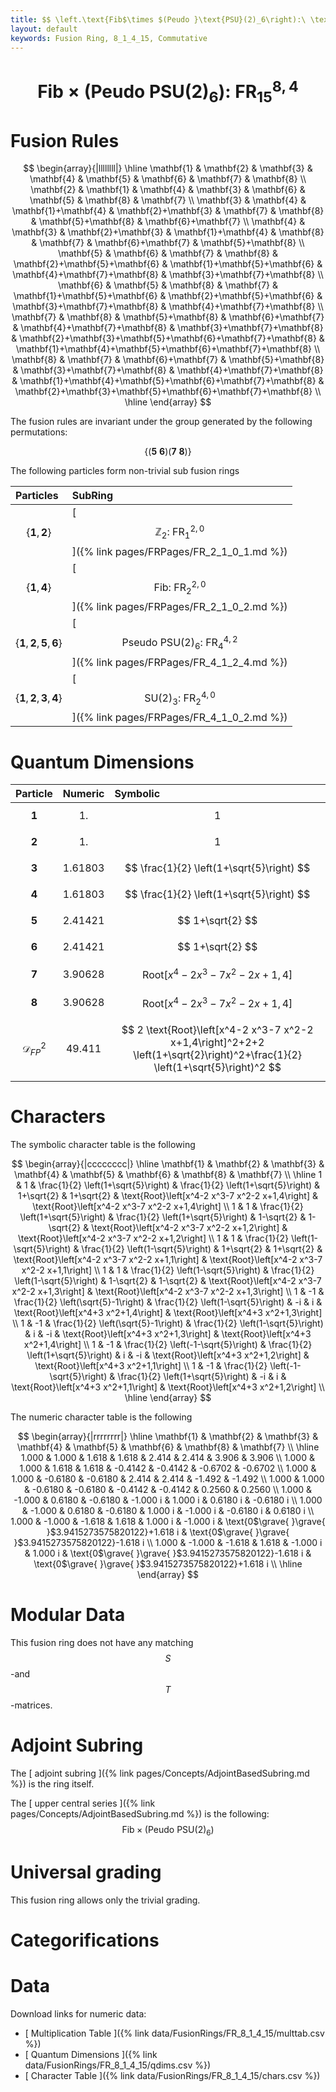 ```yaml
---
title: $$ \left.\text{Fib$\times $(Peudo }\text{PSU}(2)_6\right):\ \text{FR}^{8,4}_{15} $$
layout: default
keywords: Fusion Ring, 8_1_4_15, Commutative
---
```

# $$ \left.\text{Fib$\times $(Peudo }\text{PSU}(2)_6\right):\ \text{FR}^{8,4}_{15} $$


# Fusion Rules

$$
\begin{array}{|llllllll|}
\hline
 \mathbf{1} & \mathbf{2} & \mathbf{3} & \mathbf{4} & \mathbf{5} & \mathbf{6} & \mathbf{7} & \mathbf{8} \\
 \mathbf{2} & \mathbf{1} & \mathbf{4} & \mathbf{3} & \mathbf{6} & \mathbf{5} & \mathbf{8} & \mathbf{7} \\
 \mathbf{3} & \mathbf{4} & \mathbf{1}+\mathbf{4} & \mathbf{2}+\mathbf{3} & \mathbf{7} & \mathbf{8} & \mathbf{5}+\mathbf{8} & \mathbf{6}+\mathbf{7} \\
 \mathbf{4} & \mathbf{3} & \mathbf{2}+\mathbf{3} & \mathbf{1}+\mathbf{4} & \mathbf{8} & \mathbf{7} & \mathbf{6}+\mathbf{7} & \mathbf{5}+\mathbf{8} \\
 \mathbf{5} & \mathbf{6} & \mathbf{7} & \mathbf{8} & \mathbf{2}+\mathbf{5}+\mathbf{6} & \mathbf{1}+\mathbf{5}+\mathbf{6} & \mathbf{4}+\mathbf{7}+\mathbf{8} & \mathbf{3}+\mathbf{7}+\mathbf{8} \\
 \mathbf{6} & \mathbf{5} & \mathbf{8} & \mathbf{7} & \mathbf{1}+\mathbf{5}+\mathbf{6} & \mathbf{2}+\mathbf{5}+\mathbf{6} & \mathbf{3}+\mathbf{7}+\mathbf{8} & \mathbf{4}+\mathbf{7}+\mathbf{8} \\
 \mathbf{7} & \mathbf{8} & \mathbf{5}+\mathbf{8} & \mathbf{6}+\mathbf{7} & \mathbf{4}+\mathbf{7}+\mathbf{8} & \mathbf{3}+\mathbf{7}+\mathbf{8} & \mathbf{2}+\mathbf{3}+\mathbf{5}+\mathbf{6}+\mathbf{7}+\mathbf{8} & \mathbf{1}+\mathbf{4}+\mathbf{5}+\mathbf{6}+\mathbf{7}+\mathbf{8} \\
 \mathbf{8} & \mathbf{7} & \mathbf{6}+\mathbf{7} & \mathbf{5}+\mathbf{8} & \mathbf{3}+\mathbf{7}+\mathbf{8} & \mathbf{4}+\mathbf{7}+\mathbf{8} & \mathbf{1}+\mathbf{4}+\mathbf{5}+\mathbf{6}+\mathbf{7}+\mathbf{8} & \mathbf{2}+\mathbf{3}+\mathbf{5}+\mathbf{6}+\mathbf{7}+\mathbf{8} \\
\hline
\end{array}
$$


The fusion rules are invariant under the group generated by the following permutations:

$$ \{(\mathbf{5} \  \mathbf{6}) (\mathbf{7} \  \mathbf{8})\} $$


The following particles form non-trivial sub fusion rings

| Particles | SubRing |
| :------ | :------ |
| $$ \{\mathbf{1},\mathbf{2}\} $$ | [ $$ \mathbb{Z}_2:\ \text{FR}^{2,0}_{1} $$ ]({% link pages/FRPages/FR_2_1_0_1.md %}) |
| $$ \{\mathbf{1},\mathbf{4}\} $$ | [ $$ \text{Fib}:\ \text{FR}^{2,0}_{2} $$ ]({% link pages/FRPages/FR_2_1_0_2.md %}) |
| $$ \{\mathbf{1},\mathbf{2},\mathbf{5},\mathbf{6}\} $$ | [ $$ \text{Pseudo PSU(2})_6:\ \text{FR}^{4,2}_{4} $$ ]({% link pages/FRPages/FR_4_1_2_4.md %}) |
| $$ \{\mathbf{1},\mathbf{2},\mathbf{3},\mathbf{4}\} $$ | [ $$ \text{SU(2})_3:\ \text{FR}^{4,0}_{2} $$ ]({% link pages/FRPages/FR_4_1_0_2.md %}) |

# Quantum Dimensions

| Particle | Numeric | Symbolic |
| :------ | :------ | :------ |
| $$ \mathbf{1} $$ | $$ 1. $$ | $$ 1 $$ |
| $$ \mathbf{2} $$ | $$ 1. $$ | $$ 1 $$ |
| $$ \mathbf{3} $$ | $$ 1.61803 $$ | $$ \frac{1}{2} \left(1+\sqrt{5}\right) $$ |
| $$ \mathbf{4} $$ | $$ 1.61803 $$ | $$ \frac{1}{2} \left(1+\sqrt{5}\right) $$ |
| $$ \mathbf{5} $$ | $$ 2.41421 $$ | $$ 1+\sqrt{2} $$ |
| $$ \mathbf{6} $$ | $$ 2.41421 $$ | $$ 1+\sqrt{2} $$ |
| $$ \mathbf{7} $$ | $$ 3.90628 $$ | $$ \text{Root}\left[x^4-2 x^3-7 x^2-2 x+1,4\right] $$ |
| $$ \mathbf{8} $$ | $$ 3.90628 $$ | $$ \text{Root}\left[x^4-2 x^3-7 x^2-2 x+1,4\right] $$ |
| $$ \mathcal{D}_{FP}^2 $$ | $$ 49.411 $$ | $$ 2 \text{Root}\left[x^4-2 x^3-7 x^2-2 x+1,4\right]^2+2+2 \left(1+\sqrt{2}\right)^2+\frac{1}{2} \left(1+\sqrt{5}\right)^2 $$ |

# Characters

The symbolic character table is the following

$$
\begin{array}{|cccccccc|}
\hline
 \mathbf{1} & \mathbf{2} & \mathbf{3} & \mathbf{4} & \mathbf{5} & \mathbf{6} & \mathbf{8} & \mathbf{7} \\
\hline
 1 & 1 & \frac{1}{2} \left(1+\sqrt{5}\right) & \frac{1}{2} \left(1+\sqrt{5}\right) & 1+\sqrt{2} & 1+\sqrt{2} & \text{Root}\left[x^4-2 x^3-7 x^2-2 x+1,4\right] & \text{Root}\left[x^4-2 x^3-7 x^2-2 x+1,4\right] \\
 1 & 1 & \frac{1}{2} \left(1+\sqrt{5}\right) & \frac{1}{2} \left(1+\sqrt{5}\right) & 1-\sqrt{2} & 1-\sqrt{2} & \text{Root}\left[x^4-2 x^3-7 x^2-2 x+1,2\right] & \text{Root}\left[x^4-2 x^3-7 x^2-2 x+1,2\right] \\
 1 & 1 & \frac{1}{2} \left(1-\sqrt{5}\right) & \frac{1}{2} \left(1-\sqrt{5}\right) & 1+\sqrt{2} & 1+\sqrt{2} & \text{Root}\left[x^4-2 x^3-7 x^2-2 x+1,1\right] & \text{Root}\left[x^4-2 x^3-7 x^2-2 x+1,1\right] \\
 1 & 1 & \frac{1}{2} \left(1-\sqrt{5}\right) & \frac{1}{2} \left(1-\sqrt{5}\right) & 1-\sqrt{2} & 1-\sqrt{2} & \text{Root}\left[x^4-2 x^3-7 x^2-2 x+1,3\right] & \text{Root}\left[x^4-2 x^3-7 x^2-2 x+1,3\right] \\
 1 & -1 & \frac{1}{2} \left(\sqrt{5}-1\right) & \frac{1}{2} \left(1-\sqrt{5}\right) & -i & i & \text{Root}\left[x^4+3 x^2+1,4\right] & \text{Root}\left[x^4+3 x^2+1,3\right] \\
 1 & -1 & \frac{1}{2} \left(\sqrt{5}-1\right) & \frac{1}{2} \left(1-\sqrt{5}\right) & i & -i & \text{Root}\left[x^4+3 x^2+1,3\right] & \text{Root}\left[x^4+3 x^2+1,4\right] \\
 1 & -1 & \frac{1}{2} \left(-1-\sqrt{5}\right) & \frac{1}{2} \left(1+\sqrt{5}\right) & i & -i & \text{Root}\left[x^4+3 x^2+1,2\right] & \text{Root}\left[x^4+3 x^2+1,1\right] \\
 1 & -1 & \frac{1}{2} \left(-1-\sqrt{5}\right) & \frac{1}{2} \left(1+\sqrt{5}\right) & -i & i & \text{Root}\left[x^4+3 x^2+1,1\right] & \text{Root}\left[x^4+3 x^2+1,2\right] \\
\hline
\end{array}
$$

The numeric character table is the following

$$
\begin{array}{|rrrrrrrr|}
\hline
 \mathbf{1} & \mathbf{2} & \mathbf{3} & \mathbf{4} & \mathbf{5} & \mathbf{6} & \mathbf{8} & \mathbf{7} \\
\hline
 1.000 & 1.000 & 1.618 & 1.618 & 2.414 & 2.414 & 3.906 & 3.906 \\
 1.000 & 1.000 & 1.618 & 1.618 & -0.4142 & -0.4142 & -0.6702 & -0.6702 \\
 1.000 & 1.000 & -0.6180 & -0.6180 & 2.414 & 2.414 & -1.492 & -1.492 \\
 1.000 & 1.000 & -0.6180 & -0.6180 & -0.4142 & -0.4142 & 0.2560 & 0.2560 \\
 1.000 & -1.000 & 0.6180 & -0.6180 & -1.000 i & 1.000 i & 0.6180 i & -0.6180 i \\
 1.000 & -1.000 & 0.6180 & -0.6180 & 1.000 i & -1.000 i & -0.6180 i & 0.6180 i \\
 1.000 & -1.000 & -1.618 & 1.618 & 1.000 i & -1.000 i & \text{0$\grave{ }\grave{ }$3.9415273575820122}+1.618 i & \text{0$\grave{ }\grave{ }$3.9415273575820122}-1.618 i \\
 1.000 & -1.000 & -1.618 & 1.618 & -1.000 i & 1.000 i & \text{0$\grave{ }\grave{ }$3.9415273575820122}-1.618 i & \text{0$\grave{ }\grave{ }$3.9415273575820122}+1.618 i \\
\hline
\end{array}
$$

# Modular Data

This fusion ring does not have any matching $$ S $$-and $$ T $$-matrices.

# Adjoint Subring

The [ adjoint subring ]({% link pages/Concepts/AdjointBasedSubring.md %}) is the ring itself.

The [ upper central series ]({% link pages/Concepts/AdjointBasedSubring.md %}) is the following:
$$ \left.\text{Fib$\times $(Peudo }\text{PSU}(2)_6\right) $$

# Universal grading

This fusion ring allows only the trivial grading.

# Categorifications



# Data

Download links for numeric data:

* [ Multiplication Table ]({% link data/FusionRings/FR_8_1_4_15/multtab.csv %})
* [ Quantum Dimensions ]({% link data/FusionRings/FR_8_1_4_15/qdims.csv %})
* [ Character Table ]({% link data/FusionRings/FR_8_1_4_15/chars.csv %})